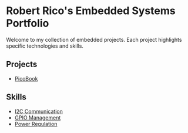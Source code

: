 # Robert Rico's Embedded Systems Portfolio

Welcome to my collection of embedded projects. Each project highlights specific technologies and skills.

## Projects

- [PicoBook](../projects/picobook/README.md)

## Skills

- [I2C Communication](skills/i2c.md)
- [GPIO Management](skills/gpio.md)
- [Power Regulation](skills/power.md)
